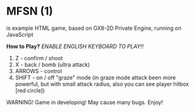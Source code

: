 # MFSN (1)
is example HTML game, based on GX8-2D Private Engine, running on JavaScript

**How to Play?**
*ENABLE ENGLISH KEYBOARD TO PLAY!!*

1. Z - confirm  / shoot
2. X - back / bomb  (ultra attack)
3. ARROWS - control
4. SHIFT - on / off "graze" mode (in graze mode attack been more powerful, but with small attack radius, also you can see player hitbox [red circle])

WARNING! Game in developing! May cause many bugs. Enjoy!
